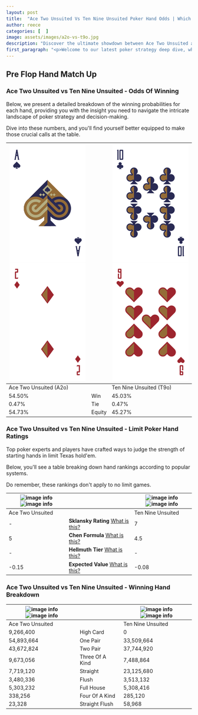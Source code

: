 ```yaml
---
layout: post
title:  "Ace Two Unsuited Vs Ten Nine Unsuited Poker Hand Odds | Which Is The Better Hand In Poker? A Complete Guide"
author: reece
categories: [  ]
image: assets/images/a2o-vs-t9o.jpg
description: "Discover the ultimate showdown between Ace Two Unsuited and Ten Nine Unsuited in poker! Uncover the odds, strategies, and scenarios where one hand triumphs over the other. Get ready to up your poker game with this thrilling analysis."
first_paragraph: "<p>Welcome to our latest poker strategy deep dive, where we're pitting two distinct hands against each other in a high-stakes showdown: Ace Two Unsuited vs Ten Nine Unsuited.</p><p>In the dynamic world of poker, every decision counts, and knowing which hand holds the upper hand is key to your success at the table.</p><p>In this article, we'll dissect these two hands, explore the scenarios where one dominates the other, and equip you with the knowledge to make strategic choices that can tip the odds in your favor.</p><p>Get ready to unravel the intriguing dynamics of these poker hands and elevate your game to new heights.</p>"
---
```




[comment]: # (sp0)

## Pre Flop Hand Match Up

<div class="table hand-ratings" markdown="1"> 



### Ace Two Unsuited vs Ten Nine Unsuited - Odds Of Winning

Below, we present a detailed breakdown of the winning probabilities for each hand, providing you with the insight you need to navigate the intricate landscape of poker strategy and decision-making. 

Dive into these numbers, and you'll find yourself better equipped to make those crucial calls at the table.


    
| ![image info](assets/images/hand1/a.png) ![image info](assets/images/hand1/2o.png) |  | ![image info](assets/images/hand2/t.png) ![image info](assets/images/hand2/9o.png) |
| -------- | -------- | -------- |
| Ace Two Unsuited (A2o) |  | Ten Nine Unsuited (T9o) |
| 54.50% | Win | 45.03% |
| 0.47% | Tie | 0.47% |
| 54.73% | Equity | 45.27% |




[comment]: # (sp1)



### Ace Two Unsuited vs Ten Nine Unsuited - Limit Poker Hand Ratings

Top poker experts and players have crafted ways to judge the strength of starting hands in limit Texas hold'em. 

Below, you'll see a table breaking down hand rankings according to popular systems. 

Do remember, these rankings don't apply to no limit games.


    
| ![image info](https://www.riverpairs.com/assets/images/hand1/a.png) ![image info](https://www.riverpairs.com/assets/images/hand1/2o.png) |  | ![image info](https://www.riverpairs.com/assets/images/hand2/t.png) ![image info](https://www.riverpairs.com/assets/images/hand2/9o.png) |
| -------- | -------- | -------- |
| Ace Two Unsuited |  | Ten Nine Unsuited |
| - | **Sklansky Rating** [What is this?](/sklansky-rating-explained) | 7 |
| 5 | **Chen Formula** [What is this?](/chen-formula-explained) | 4.5 |
| - | **Hellmuth Tier** [What is this?](/Hellmuth-tier-explained) | - |
| -0.15 | **Expected Value** [What is this?](/expected-value-explained) | -0.08 |




[comment]: # (sp2)



### Ace Two Unsuited vs Ten Nine Unsuited - Winning Hand Breakdown


    
| ![image info](https://www.riverpairs.com/assets/images/hand1/a.png) ![image info](https://www.riverpairs.com/assets/images/hand1/2o.png) |  | ![image info](https://www.riverpairs.com/assets/images/hand2/t.png) ![image info](https://www.riverpairs.com/assets/images/hand2/9o.png) |
| -------- | -------- | -------- |
| Ace Two Unsuited |  | Ten Nine Unsuited |
| 9,266,400 | High Card | 0 |
| 54,893,664 | One Pair | 33,509,664 |
| 43,672,824 | Two Pair | 37,744,920 |
| 9,673,056 | Three Of A Kind | 7,488,864 |
| 7,719,120 | Straight | 23,125,680 |
| 3,480,336 | Flush | 3,513,132 |
| 5,303,232 | Full House | 5,308,416 |
| 338,256 | Four Of A Kind | 285,120 |
| 23,328 | Straight Flush | 58,968 |




[comment]: # (sp3)



</div>

[comment]: # (sp4)



[comment]: # (sp5)

